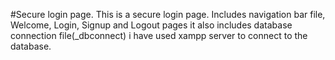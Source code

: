 #Secure login page.
This is a secure login page.
Includes navigation bar file, Welcome, Login, Signup and Logout pages
it also includes database connection file(_dbconnect) i have used xampp server to connect to the database.
